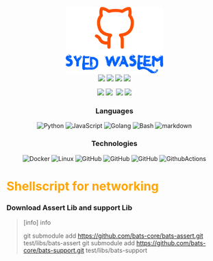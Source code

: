 <p align="center" >
<div align="center" >
<img src="https://github.com/waseemofficial/DSA_Python/blob/main/Images/github_logo_blue.png"/>
</div>

<div align="center">
<a href="https://github.com/waseemofficial">
<img src="https://img.shields.io/badge/syed-waseem-93b023?&style=for-the-badge&logo=&logoColor=white"/></a>
<img src="https://img.shields.io/badge/github-%23181717.svg?style=for-the-badge&logo=github&logoColor=white"/>
<img src="https://img.shields.io/badge/Visual%20Studio%20Code-0078d7.svg?style=for-the-badge&logo=visual-studio-code&logoColor=white"/>
<img src="https://img.shields.io/badge/markdown-%23000000.svg?style=for-the-badge&logo=markdown&logoColor=white"/>
</div></p>


<div align="center">
<img src="https://img.shields.io/github/license/waseemofficial/Shellscript_for_network.svg?style=flat"/> <img src="https://img.shields.io/github/stars/waseemofficial/Shellscript_for_network.svg?colorB=orange&style=flat"/> <img sec="https://img.shields.io/github/languages/top/waseemofficial/Shellscript_for_network.svg?style=flat"/> <img src="https://img.shields.io/github/languages/code-size/waseemofficial/Shellscript_for_network.svg?style=flat"/> <img src="https://img.shields.io/github/issues-raw/waseemofficial/Shellscript_for_network.svg?style=flat" />
</div>

<div align="center"> 

### Languages

![Python](https://img.shields.io/badge/-Python-000?&logo=Python)
![JavaScript](https://img.shields.io/badge/-JavaScript-000?&logo=JavaScript)
![Golang](https://img.shields.io/badge/-Golang-000?&logo=Go)
![Bash](https://img.shields.io/badge/-Bash-000?&logo=gnu-bash&logoColor=white)
![markdown](https://img.shields.io/badge/-markdown-000?&logo=markdown)



### Technologies

![Docker](https://img.shields.io/badge/-Docker-000?&logo=Docker)
![Linux](https://img.shields.io/badge/-Linux-000?&logo=Linux)
![GitHub](https://img.shields.io/badge/-GitHub-000?&logo=GitHub)
![GitHub](https://img.shields.io/badge/-Selenium-000?&logo=Selenium)
![GitHub](https://img.shields.io/badge/-Regex-000?&logo=Regex)
![GithubActions](https://img.shields.io/badge/-GithubActions-000?&logo=GithubActions)
</div>
<div align="left">
<h1 style="color:orange "> Shellscript for networking </h1>
</div>

### Download Assert Lib and support Lib
>[info] info 
>
> git submodule add https://github.com/bats-core/bats-assert.git test/libs/bats-assert
> git submodule add https://github.com/bats-core/bats-support.git test/libs/bats-support
